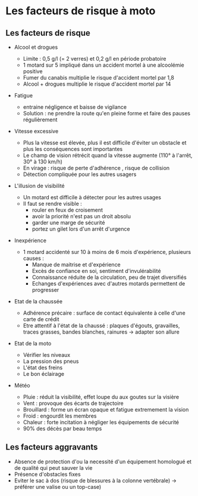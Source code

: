 # Les facteurs de risque à moto

## Les facteurs de risque

- Alcool et drogues
    - Limite : 0,5 g/l (= 2 verres) et 0,2 g/l en période probatoire
    - 1 motard sur 5 impliqué dans un accident mortel à une alcoolémie positive
    - Fumer du canabis multiplie le risque d'accident mortel par 1,8
    - Alcool + drogues multiplie le risque d'accident mortel par 14

- Fatigue
    - entraine négligence et baisse de vigilance
    - Solution : ne prendre la route qu'en pleine forme et faire des pauses régulièrement

- Vitesse excessive
    - Plus la vitesse est élevée, plus il est difficile d'éviter un obstacle et plus les conséquences sont importantes
    - Le champ de vision rétrécit quand la vitesse augmente (110° à l'arrêt, 30° à 130 km/h)
    - En virage : risque de perte d'adhérence , risque de collision
    - Détection compliquée pour les autres usagers

- L'illusion de visibilité
    - Un motard est difficile à détecter pour les autres usages
    - Il faut se rendre visible :
        - rouler en feux de croisement
        - avoir la priorité n'est pas un droit absolu
        - garder une marge de sécurité
        - portez un gilet lors d'un arrêt d'urgence

- Inexpérience
    - 1 motard accidenté sur 10 à moins de 6 mois d'expérience, plusieurs causes :
        - Manque de maitrise et d'expérience
        - Excès de confiance en soi, sentiment d'invulérabilité
        - Connaissance réduite de la circulation, peu de trajet diversifiés
        - Echanges d'expériences avec d'autres motards permettent de progresser

- Etat de la chaussée
    - Adhérence précaire : surface de contact équivalente à celle d'une carte de crédit
    - Etre attentif à l'état de la chaussé : plaques d'égouts, gravailles, traces grasses, bandes blanches, rainures -> adapter son allure

- Etat de la moto
    - Vérifier les niveaux
    - La pression des pneus
    - L'état des freins
    - Le bon éclairage

- Météo
    - Pluie : réduit la visibilité, effet loupe du aux goutes sur la visière
    - Vent : provoque des écarts de trajectoire
    - Brouillard : forme un écran opaque et fatigue extremement la vision
    - Froid : engourdit les membres
    - Chaleur : forte incitation à négliger les équipements de sécurité
    - 90% des décès par beau temps

## Les facteurs aggravants

- Absence de protection d'ou la necessité d'un équipement homologué et de qualité qui peut sauver la vie
- Présence d'obstacles fixes
- Eviter le sac à dos (risque de blessures à la colonne vertébrale) -> préférer une valise ou un top-case)
